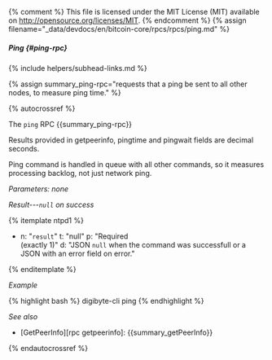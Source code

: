 {% comment %}
This file is licensed under the MIT License (MIT) available on
http://opensource.org/licenses/MIT.
{% endcomment %}
{% assign filename="_data/devdocs/en/bitcoin-core/rpcs/rpcs/ping.md" %}

##### Ping {#ping-rpc}
{% include helpers/subhead-links.md %}

{% assign summary_ping-rpc="requests that a ping be sent to all other nodes, to measure ping time." %}

{% autocrossref %}

The `ping` RPC {{summary_ping-rpc}}

Results provided in getpeerinfo, pingtime and pingwait fields are decimal seconds.

Ping command is handled in queue with all other commands, so it measures processing backlog, not just network ping.

*Parameters: none*

*Result---`null` on success*

{% itemplate ntpd1 %}
- n: "`result`"
  t: "null"
  p: "Required<br>(exactly 1)"
  d: "JSON `null` when the command was successfull or a JSON with an error field on error."

{% enditemplate %}

*Example*

{% highlight bash %}
digibyte-cli ping
{% endhighlight %}

*See also*

* [GetPeerInfo][rpc getpeerinfo]: {{summary_getPeerInfo}}

{% endautocrossref %}
